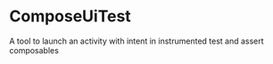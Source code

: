 # ComposeUiTest
A tool to launch an activity with intent in instrumented test and assert composables

